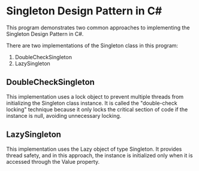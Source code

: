 # Singleton Design Pattern in C#
This program demonstrates two common approaches to implementing the Singleton Design Pattern in C#.

There are two implementations of the Singleton class in this program:

1) DoubleCheckSingleton
2) LazySingleton

## DoubleCheckSingleton
This implementation uses a lock object to prevent multiple threads from initializing the Singleton class instance. It is called the "double-check locking" technique because it only locks the critical section of code if the instance is null, avoiding unnecessary locking.

## LazySingleton
This implementation uses the Lazy<T> object of type Singleton. It provides thread safety, and in this approach, the instance is initialized only when it is accessed through the Value property.
